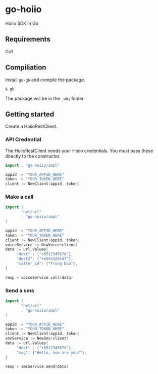 go-hoiio
========

Hoiio SDK in Go

## Requirements
Go1

## Compiliation
Install `go-gb` and compile the package.

```terminal
$ gb
```

The package will be in the `_obj` folder.

## Getting started

Create a HoiioRestClient.

### API Credential

The HoiioRestClient needs your Hoiio credentials. You must pass these directly to the constructor.

```go
import . "go-hoiio/impl"

appid := "YOUR_APPID_HERE"
token := "YOUR_TOKEN_HERE"
client := NewClient(appid, token)
```

### Make a call

```go
import (
       "net/url"
       . "go-hoiio/impl"
)

appid := "YOUR_APPID_HERE"
token := "YOUR_TOKEN_HERE"
client := NewClient(appid, token)
voiceService := NewVoice(client)
data := url.Values{
     "dest" : {"+6512345678"},
     "dest2": {"+6554326547"},
     "caller_id": {"Trong Dao"},
}

resp = voiceService.call(data)
```

### Send a sms

```go
import (
       "net/url"
       . "go-hoiio/impl"
)

appid := "YOUR_APPID_HERE"
token := "YOUR_TOKEN_HERE"
client := NewClient(appid, token)
smsService := NewSms(client)
data := url.Values{
     "dest" : {"+6512345678"},
     "msg": {"Hello, how are you?"},
}

resp = smsService.send(data)
```
